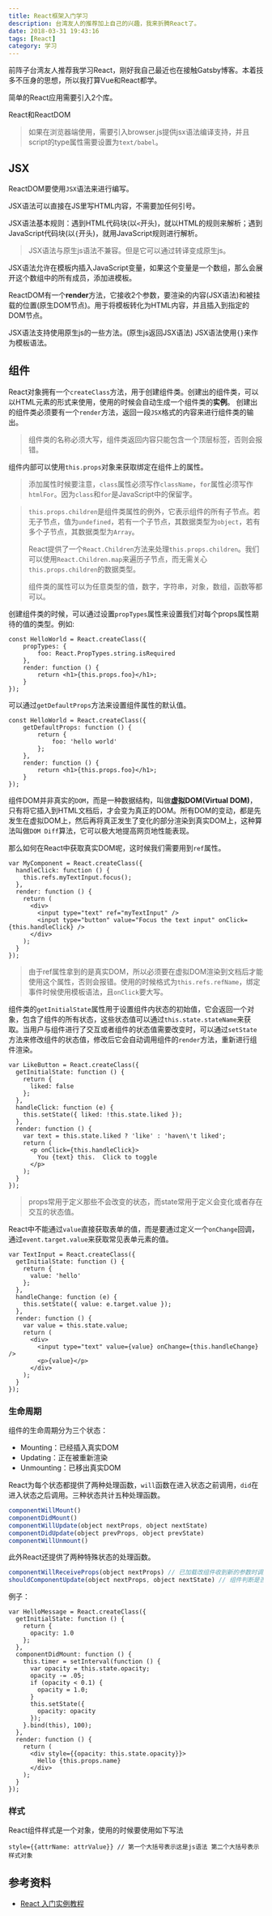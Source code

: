 ```yaml
---
title: React框架入门学习
description: 台湾友人的推荐加上自己的兴趣，我来折腾React了。
date: 2018-03-31 19:43:16
tags: [React]
category: 学习
---
```


前阵子台湾友人推荐我学习React，刚好我自己最近也在接触Gatsby博客。本着技多不压身的思想，所以我打算Vue和React都学。<!-- more -->

简单的React应用需要引入2个库。

React和ReactDOM

> 如果在浏览器端使用，需要引入browser.js提供jsx语法编译支持，并且script的type属性需要设置为`text/babel`。

## JSX

ReactDOM要使用`JSX`语法来进行编写。

JSX语法可以直接在JS里写HTML内容，不需要加任何引号。

JSX语法基本规则：遇到HTML代码块(以`<`开头)，就以HTML的规则来解析；遇到JavaScript代码块(以`{`开头)，就用JavaScript规则进行解析。

>JSX语法与原生js语法不兼容。但是它可以通过转译变成原生js。

JSX语法允许在模板内插入JavaScript变量，如果这个变量是一个数组，那么会展开这个数组中的所有成员，添加进模板。

ReactDOM有一个**render**方法，它接收2个参数，要渲染的内容(JSX语法)和被挂载的位置(原生DOM节点)。用于将模板转化为HTML内容，并且插入到指定的DOM节点。

JSX语法支持使用原生js的一些方法。(原生js返回JSX语法)
JSX语法使用`{}`来作为模板语法。

## 组件

React对象拥有一个`createClass`方法，用于创建组件类。创建出的组件类，可以以HTML元素的形式来使用，使用的时候会自动生成一个组件类的**实例**。
创建出的组件类必须要有一个`render`方法，返回一段`JSX`格式的内容来进行组件类的输出。

> 组件类的名称必须大写，组件类返回内容只能包含一个顶层标签，否则会报错。

组件内部可以使用`this.props`对象来获取绑定在组件上的属性。

> 添加属性时候要注意，`class`属性必须写作`className`，`for`属性必须写作`htmlFor`。因为`class`和`for`是JavaScript中的保留字。

> `this.props.children`是组件类属性的例外，它表示组件的所有子节点。若无子节点，值为`undefined`，若有一个子节点，其数据类型为`object`，若有多个子节点，其数据类型为`Array`。
>
> React提供了一个`React.Children`方法来处理`this.props.children`。我们可以使用`React.Children.map`来遍历子节点，而无需关心`this.props.children`的数据类型。
>
> 组件类的属性可以为任意类型的值，数字，字符串，对象，数组，函数等都可以。

创建组件类的时候，可以通过设置`propTypes`属性来设置我们对每个props属性期待的值的类型。例如:

``` text
const HelloWorld = React.createClass({
    propTypes: {
        foo: React.PropTypes.string.isRequired
    },
    render: function () {
        return <h1>{this.props.foo}</h1>;
    }
});
```

可以通过`getDefaultProps`方法来设置组件属性的默认值。

``` text
const HelloWorld = React.createClass({
    getDefaultProps: function () {
        return {
            foo: 'hello world'
        };
    },
    render: function () {
        return <h1>{this.props.foo}</h1>;
    }
});
```

组件DOM并非真实的`DOM`，而是一种数据结构，叫做**虚拟DOM(Virtual DOM)**，只有将它插入到HTML文档后，才会变为真正的DOM。所有DOM的变动，都是先发生在虚拟DOM上，然后再将真正发生了变化的部分渲染到真实DOM上，这种算法叫做`DOM Diff`算法，它可以极大地提高网页地性能表现。

那么如何在React中获取真实DOM呢，这时候我们需要用到`ref`属性。

``` text
var MyComponent = React.createClass({
  handleClick: function () {
    this.refs.myTextInput.focus();
  },
  render: function () {
    return (
      <div>
        <input type="text" ref="myTextInput" />
        <input type="button" value="Focus the text input" onClick={this.handleClick} />
      </div>
    );
  }
});
```

> 由于ref属性拿到的是真实DOM，所以必须要在虚拟DOM渲染到文档后才能使用这个属性，否则会报错。使用的时候格式为`this.refs.refName`，绑定事件时候使用模板语法，且`onClick`要大写。

组件类的`getInitialState`属性用于设置组件内状态的初始值，它会返回一个对象，包含了组件的所有状态，这些状态值可以通过`this.state.stateName`来获取。当用户与组件进行了交互或者组件的状态值需要改变时，可以通过`setState`方法来修改组件的状态值，修改后它会自动调用组件的`render`方法，重新进行组件渲染。

``` text
var LikeButton = React.createClass({
  getInitialState: function () {
    return {
      liked: false
    };
  },
  handleClick: function (e) {
    this.setState({ liked: !this.state.liked });
  },
  render: function () {
    var text = this.state.liked ? 'like' : 'haven\'t liked';
    return (
      <p onClick={this.handleClick}>
        You {text} this.  Click to toggle
      </p>
    );
  }
});
```

> props常用于定义那些不会改变的状态，而state常用于定义会变化或者存在交互的状态值。


React中不能通过`value`直接获取表单的值，而是要通过定义一个`onChange`回调，通过`event.target.value`来获取常见表单元素的值。

``` text
var TextInput = React.createClass({
  getInitialState: function () {
    return {
      value: 'hello'
    };
  },
  handleChange: function (e) {
    this.setState({ value: e.target.value });
  },
  render: function () {
    var value = this.state.value;
    return (
      <div>
        <input type="text" value={value} onChange={this.handleChange} />
        <p>{value}</p>
      </div>
    );
  }
});
```

### 生命周期

组件的生命周期分为三个状态：

- Mounting：已经插入真实DOM
- Updating：正在被重新渲染
- Unmounting：已移出真实DOM

React为每个状态都提供了两种处理函数，`will`函数在进入状态之前调用，`did`在进入状态之后调用。三种状态共计五种处理函数。

``` js
componentWillMount()
componentDidMount()
componentWillUpdate(object nextProps, object nextState)
componentDidUpdate(object prevProps, object prevState)
componentWillUnmount()
```

此外React还提供了两种特殊状态的处理函数。

``` js
componentWillReceiveProps(object nextProps) // 已加载改组件收到新的参数时调用
shouldComponentUpdate(object nextProps, object nextState) // 组件判断是否重新渲染时调用
```

例子：

``` text
var HelloMessage = React.createClass({
  getInitialState: function () {
    return {
      opacity: 1.0
    };
  },
  componentDidMount: function () {
    this.timer = setInterval(function () {
      var opacity = this.state.opacity;
      opacity -= .05;
      if (opacity < 0.1) {
        opacity = 1.0;
      }
      this.setState({
        opacity: opacity
      });
    }.bind(this), 100);
  },
  render: function () {
    return (
      <div style={{opacity: this.state.opacity}}>
        Hello {this.props.name}
      </div>
    );
  }
});
```

### 样式

React组件样式是一个对象，使用的时候要使用如下写法

```
style={{attrName: attrValue}} // 第一个大括号表示这是js语法 第二个大括号表示样式对象
```


## 参考资料

- [React 入门实例教程](http://www.ruanyifeng.com/blog/2015/03/react.html)



